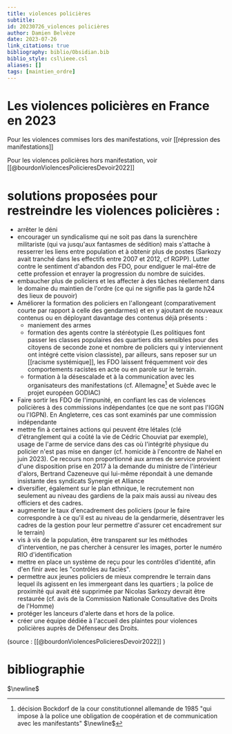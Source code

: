 ```yaml
---
title: violences policières
subtitle:
id: 20230726_violences policières
author: Damien Belvèze
date: 2023-07-26
link_citations: true
bibliography: biblio/Obsidian.bib
biblio_style: csl\ieee.csl
aliases: []
tags: [maintien_ordre]
---
```


# Les violences policières en France en 2023

Pour les violences commises lors des manifestations, voir [[répression des manifestations]]

Pour les violences policières hors manifestation, voir [[@bourdonViolencesPolicieresDevoir2022]]

# solutions proposées pour restreindre les violences policières :

- arrêter le déni
- encourager un syndicalisme qui ne soit pas dans la surenchère militariste (qui va jusqu'aux fantasmes de sédition) mais s'attache à resserrer les liens entre population et à obtenir plus de postes (Sarkozy avait tranché dans les effectifs entre 2007 et 2012, cf RGPP). Lutter contre le sentiment d'abandon des FDO, pour endiguer le mal-être de cette profession et enrayer la progression du nombre de suicides. 
- embaucher plus de policiers et les affecter à des tâches réellement dans le domaine du maintien de l'ordre (ce qui ne signifie pas la garde h24 des lieux de pouvoir)
- Améliorer la formation des policiers en l'allongeant (comparativement courte par rapport à celle des gendarmes) et en y ajoutant de nouveaux contenus ou en déployant davantage des contenus déjà présents :
    - maniement des armes
    - formation des agents contre la stéréotypie (Les politiques font passer les classes populaires des quartiers dits sensibles pour des citoyens de seconde zone et nombre de policiers qui y interviennent ont intégré cette vision classiste), par ailleurs, sans reposer sur un [[racisme systémique]], les FDO laissent fréquemment voir des comportements racistes en acte ou en parole sur le terrain.
    - formation à la désescalade et à la communication avec les organisateurs des manifestations (cf. Allemagne[^1] et Suède avec le projet européen GODIAC)
- Faire sortir les FDO de l'impunité, en confiant les cas de violences policières à des commissions indépendantes (ce que ne sont pas l'IGGN ou l'IGPN). En Angleterre, ces cas sont examinés par une commission indépendante
- mettre fin à certaines actions qui peuvent être létales (clé d'étranglement qui a coûté la vie de Cédric Chouviat par exemple), usage de l'arme de service dans des cas où l'intégrité physique du policier n'est pas mise en danger (cf. homicide à l'encontre de Nahel en juin 2023). Ce recours non proportionné aux armes de service provient d'une disposition prise en 2017 à la demande du ministre de l'intérieur d'alors, Bertrand Cazeneuve qui lui-même répondait à une demande insistante des syndicats Synergie et Alliance
- diversifier, également sur le plan ethnique, le recrutement non seulement au niveau des gardiens de la paix mais aussi au niveau des officiers et des cadres.
- augmenter le taux d'encadrement des policiers (pour le faire correspondre à ce qu'il est au niveau de la gendarmerie, désentraver les cadres de la gestion pour leur permettre d'assurer cet encadrement sur le terrain)
- vis à vis de la population, être transparent sur les méthodes d'intervention, ne pas chercher à censurer les images, porter le numéro RIO d'identification
- mettre en place un système de reçu pour les contrôles d'identité, afin d'en finir avec les "contrôles au faciès".
- permettre aux jeunes policiers de mieux comprendre le terrain dans lequel ils agissent en les immergeant dans les quartiers ; la police de proximité qui avait été supprimée par Nicolas Sarkozy devrait être restaurée (cf. avis de la Commission Nationale Consultative des Droits de l'Homme)
- protéger les lanceurs d'alerte dans et hors de la police.
- créer une équipe dédiée à l'accueil des plaintes pour violences policières auprès de Défenseur des Droits. 

(source : [[@bourdonViolencesPolicieresDevoir2022]] )

[^1]: décision Bockdorf de la cour constitutionnel allemande de 1985 "qui impose à la police une obligation de coopération et de communication avec les manifestants"
$\newline$
# bibliographie
$\newline$






